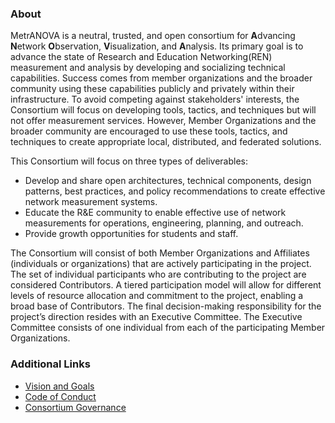 ### About
MetrANOVA is a neutral, trusted, and open consortium for **A**dvancing **N**etwork **O**bservation, **V**isualization, and **A**nalysis. Its primary goal is to advance the state of Research and Education Networking(REN) measurement and analysis by developing and socializing technical capabilities. Success comes from member organizations and the broader community using these capabilities publicly and privately within their infrastructure. To avoid competing against stakeholders' interests, the Consortium will focus on developing tools, tactics, and techniques but will not offer measurement services. However, Member Organizations and the broader community  are encouraged to use these tools, tactics, and techniques to create appropriate local, distributed, and federated solutions.

This Consortium will focus on three types of deliverables:
- Develop and share open architectures, technical components, design patterns, best practices, and policy recommendations to create effective network measurement systems.
- Educate the R&E community to enable effective use of network measurements for operations, engineering, planning, and outreach.
- Provide growth opportunities for students and staff.

The Consortium will consist of both Member Organizations and Affiliates (individuals or organizations) that are actively participating in the project.  The set of individual participants who are contributing to the project are considered Contributors. A tiered participation model will allow for different levels of resource allocation and commitment to the project, enabling a broad base of Contributors. The final decision-making responsibility for the project’s direction resides with an Executive Committee. The Executive Committee consists of one individual from each of the participating Member Organizations.


### Additional Links
- [Vision and Goals](https://github.com/MetrANOVA/.github/blob/main/profile/vision.md)
- [Code of Conduct](https://github.com/MetrANOVA/.github/blob/main/profile/code-of-conduct.md)
- [Consortium Governance](https://github.com/MetrANOVA/.github/blob/main/profile/governance.md)


<!--

**Here are some ideas to get you started:**

🙋‍♀️ A short introduction - what is your organization all about?
🌈 Contribution guidelines - how can the community get involved?
👩‍💻 Useful resources - where can the community find your docs? Is there anything else the community should know?
🍿 Fun facts - what does your team eat for breakfast?
🧙 Remember, you can do mighty things with the power of [Markdown](https://docs.github.com/github/writing-on-github/getting-started-with-writing-and-formatting-on-github/basic-writing-and-formatting-syntax)
-->
